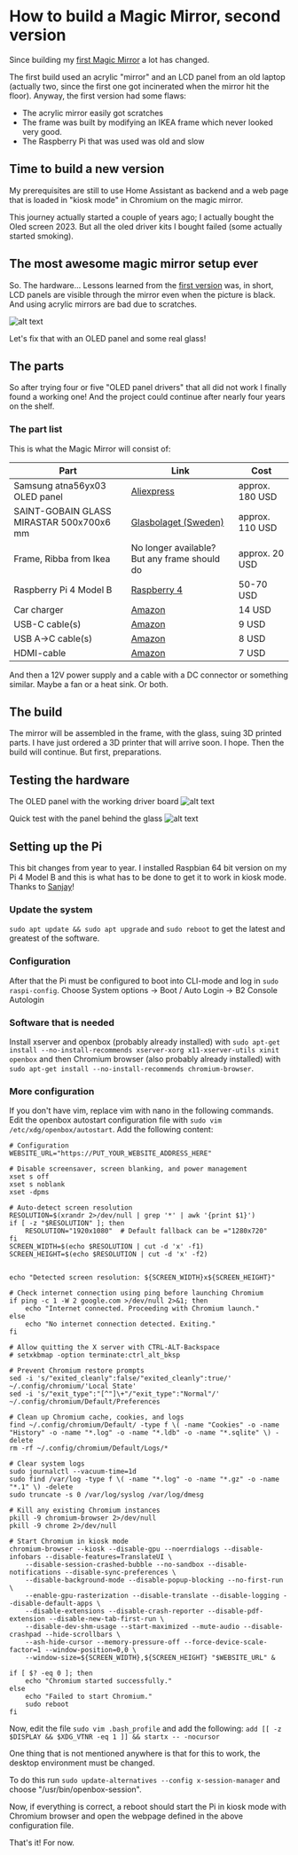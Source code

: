# How to build a Magic Mirror, second version

Since building my [first Magic Mirror](README.md) a lot has changed.

The first build used an acrylic "mirror" and an LCD panel from an old laptop (actually two, since the first one got
incinerated when the mirror hit the floor). Anyway, the first version had some flaws:
* The acrylic mirror easily got scratches
* The frame was built by modifying an IKEA frame which never looked very good.
* The Raspberry Pi that was used was old and slow

## Time to build a new version

My prerequisites are still to use Home Assistant as backend and a web page that is loaded in "kiosk mode" in Chromium
on the magic mirror.

This journey actually started a couple of years ago; I actually bought the Oled screen 2023. But all the oled driver kits
I bought failed (some actually started smoking).

## The most awesome magic mirror setup ever

So. The hardware... Lessons learned from the [first version](README.md) was, in short, LCD panels are visible through 
the mirror even when the picture is black. And using acrylic mirrors are bad due to scratches.

![alt text](images/panel-visible-through-mirror.jpg "One can clearly see the panel")

Let's fix that with an OLED panel and some real glass!

## The parts

So after trying four or five "OLED panel drivers" that all did not work I finally found a working one! And the project
could continue after nearly four years on the shelf.

### The part list

This is what the Magic Mirror will consist of:

| Part                                     | Link                                                                | Cost           |
|------------------------------------------|---------------------------------------------------------------------|----------------|
| Samsung atna56yx03 OLED panel            | [Aliexpress](https://www.aliexpress.com/item/1005004725887223.html) | approx. 180 USD |
| SAINT-GOBAIN GLASS MIRASTAR 500x700x6 mm | [Glasbolaget (Sweden)](https://glasbolaget.se/glas-speglar/spionspegel/) | approx. 110 USD |
| Frame, Ribba from Ikea | No longer available? But any frame should do | approx. 20 USD |
| Raspberry Pi 4 Model B | [Raspberry 4](https://www.raspberrypi.com/products/raspberry-pi-4-model-b/) | 50-70 USD |
| Car charger | [Amazon](https://www.amazon.se/dp/B08VJ2VH2J) | 14 USD |
| USB-C cable(s) | [Amazon](https://www.amazon.se/dp/B0BF4ZSFT1) | 9 USD |
| USB A->C cable(s) | [Amazon](https://www.amazon.se/dp/B0B9XY39FF) | 8 USD |
| HDMI-cable | [Amazon](https://www.amazon.com/Seadream-Micro-Connector-Adapter-Cable/dp/B08BFZFT7R/) | 7 USD |

And then a 12V power supply and a cable with a DC connector or something similar. Maybe a fan or a heat sink. Or both.

## The build

The mirror will be assembled in the frame, with the glass, suing 3D printed parts. I have just ordered a 3D printer that
will arrive soon. I hope. Then the build will continue. But first, preparations.

## Testing the hardware

The OLED panel with the working driver board
![alt text](images/working-oled-panel-and-driver.jpg "The long awaited driver board has arrived and works!")

Quick test with the panel behind the glass
![alt text](images/oled-behind-mirror-glass.jpg "The panel is not at all visible through the glass")

## Setting up the Pi

This bit changes from year to year. I installed Raspbian 64 bit version on my Pi 4 Model B and this is what has to be done
to get it to work in kiosk mode. Thanks to [Sanjay](https://read.sanjaysikdar.dev/raspberry-pi-zero-2w-kiosk)!

### Update the system

`sudo apt update && sudo apt upgrade` and `sudo reboot` to get the latest and greatest of the software.

### Configuration

After that the Pi must be configured to boot into CLI-mode and log in `sudo raspi-config`.
Choose System options -> Boot / Auto Login -> B2 Console Autologin

### Software that is needed

Install xserver and openbox (probably already installed) with `sudo apt-get install --no-install-recommends xserver-xorg x11-xserver-utils xinit openbox`
and then Chromium browser (also probably already installed) with `sudo apt-get install --no-install-recommends chromium-browser`.

### More configuration

If you don't have vim, replace vim with nano in the following commands. Edit the openbox autostart configuration file
with `sudo vim /etc/xdg/openbox/autostart`. Add the following content:

```
# Configuration
WEBSITE_URL="https://PUT_YOUR_WEBSITE_ADDRESS_HERE"

# Disable screensaver, screen blanking, and power management
xset s off
xset s noblank
xset -dpms

# Auto-detect screen resolution
RESOLUTION=$(xrandr 2>/dev/null | grep '*' | awk '{print $1}')
if [ -z "$RESOLUTION" ]; then
    RESOLUTION="1920x1080"  # Default fallback can be ="1280x720"
fi
SCREEN_WIDTH=$(echo $RESOLUTION | cut -d 'x' -f1)
SCREEN_HEIGHT=$(echo $RESOLUTION | cut -d 'x' -f2)


echo "Detected screen resolution: ${SCREEN_WIDTH}x${SCREEN_HEIGHT}"

# Check internet connection using ping before launching Chromium
if ping -c 1 -W 2 google.com >/dev/null 2>&1; then
    echo "Internet connected. Proceeding with Chromium launch."
else
    echo "No internet connection detected. Exiting."
fi

# Allow quitting the X server with CTRL-ALT-Backspace
# setxkbmap -option terminate:ctrl_alt_bksp

# Prevent Chromium restore prompts
sed -i 's/"exited_cleanly":false/"exited_cleanly":true/' ~/.config/chromium/'Local State'
sed -i 's/"exit_type":"[^"]\+"/"exit_type":"Normal"/' ~/.config/chromium/Default/Preferences

# Clean up Chromium cache, cookies, and logs
find ~/.config/chromium/Default/ -type f \( -name "Cookies" -o -name "History" -o -name "*.log" -o -name "*.ldb" -o -name "*.sqlite" \) -delete
rm -rf ~/.config/chromium/Default/Logs/*

# Clear system logs
sudo journalctl --vacuum-time=1d
sudo find /var/log -type f \( -name "*.log" -o -name "*.gz" -o -name "*.1" \) -delete
sudo truncate -s 0 /var/log/syslog /var/log/dmesg

# Kill any existing Chromium instances
pkill -9 chromium-browser 2>/dev/null
pkill -9 chrome 2>/dev/null

# Start Chromium in kiosk mode
chromium-browser --kiosk --disable-gpu --noerrdialogs --disable-infobars --disable-features=TranslateUI \
    --disable-session-crashed-bubble --no-sandbox --disable-notifications --disable-sync-preferences \
    --disable-background-mode --disable-popup-blocking --no-first-run \
    --enable-gpu-rasterization --disable-translate --disable-logging --disable-default-apps \
    --disable-extensions --disable-crash-reporter --disable-pdf-extension --disable-new-tab-first-run \
    --disable-dev-shm-usage --start-maximized --mute-audio --disable-crashpad --hide-scrollbars \
    --ash-hide-cursor --memory-pressure-off --force-device-scale-factor=1 --window-position=0,0 \
    --window-size=${SCREEN_WIDTH},${SCREEN_HEIGHT} "$WEBSITE_URL" &

if [ $? -eq 0 ]; then
    echo "Chromium started successfully."
else
    echo "Failed to start Chromium."
    sudo reboot
fi
```

Now, edit the file `sudo vim .bash_profile` and add the following: `add [[ -z $DISPLAY && $XDG_VTNR -eq 1 ]] && startx -- -nocursor`

One thing that is not mentioned anywhere is that for this to work, the desktop environment must be changed.

To do this run `sudo update-alternatives --config x-session-manager` and choose "/usr/bin/openbox-session".

Now, if everything is correct, a reboot should start the Pi in kiosk mode with Chromium browser and open the webpage
defined in the above configuration file.

That's it! For now.